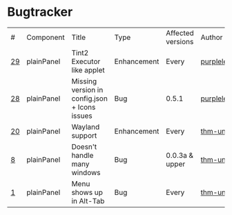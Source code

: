 # Bugtracker

<table>
  <tr>
    <td>#</td>
    <td>Component</td>
    <td>Title</td>
    <td>Type</td>
    <td>Affected versions</td>
    <td>Author</td>
  </tr>
  
  <tr>
    <td><a href="https://github.com/plainDE/plainPanel/issues/29">29</a></td>
    <td>plainPanel</td>
    <td>Tint2 Executor like applet</td>
    <td>Enhancement</td>
    <td>Every</td>
    <td><a href="https://github.com/purpleleaf">purpleleaf</a></td>
  </tr>
  
  <tr>
    <td><a href="https://github.com/plainDE/plainPanel/issues/28">28</a></td>
    <td>plainPanel</td>
    <td>Missing version in config.json + Icons issues</td>
    <td>Bug</td>
    <td>0.5.1</td>
    <td><a href="https://github.com/purpleleaf">purpleleaf</a></td>
  </tr>
  
  <tr>
    <td><a href="https://github.com/plainDE/plainPanel/issues/20">20</a></td>
    <td>plainPanel</td>
    <td>Wayland support</td>
    <td>Enhancement</td>
    <td>Every</td>
    <td><a href="https://github.com/thm-unix">thm-unix</a></td>
  </tr>
  
  <tr>
    <td><a href="https://github.com/plainDE/plainPanel/issues/8">8</a></td>
    <td>plainPanel</td>
    <td>Doesn't handle many windows</td>
    <td>Bug</td>
    <td>0.0.3a & upper</td>
    <td><a href="https://github.com/thm-unix">thm-unix</a></td>
  </tr>
  
  <tr>
    <td><a href="https://github.com/plainDE/plainPanel/issues/1">1</a></td>
    <td>plainPanel</td>
    <td>Menu shows up in Alt-Tab</td>
    <td>Bug</td>
    <td>Every</td>
    <td><a href="https://github.com/thm-unix">thm-unix</a></td>
  </tr>
  
</table>
